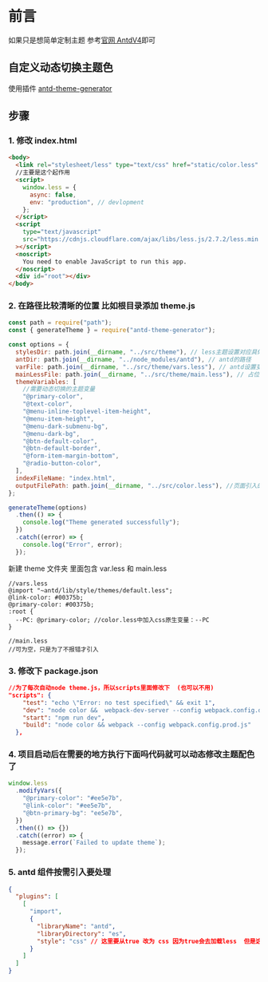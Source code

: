 # 前言

如果只是想简单定制主题 参考[官网 AntdV4](https://ant.design/docs/react/customize-theme-cn)即可

## 自定义动态切换主题色

使用插件 [antd-theme-generator](https://github.com/mzohaibqc/antd-theme-generator#readme)

## 步骤

### 1. 修改 index.html

```html
<body>
  <link rel="stylesheet/less" type="text/css" href="static/color.less" />
  //主要是这个起作用
  <script>
    window.less = {
      async: false,
      env: "production", // devlopment
    };
  </script>
  <script
    type="text/javascript"
    src="https://cdnjs.cloudflare.com/ajax/libs/less.js/2.7.2/less.min.js"
  ></script>
  <noscript>
    You need to enable JavaScript to run this app.
  </noscript>
  <div id="root"></div>
</body>
```

### 2. 在路径比较清晰的位置 比如根目录添加 theme.js

```js
const path = require("path");
const { generateTheme } = require("antd-theme-generator");

const options = {
  stylesDir: path.join(__dirname, "../src/theme"), // less主题设置对应具体文件夹路径
  antDir: path.join(__dirname, "../node_modules/antd"), // antd的路径
  varFile: path.join(__dirname, "../src/theme/vars.less"), // antd设置变量的位置
  mainLessFile: path.join(__dirname, "../src/theme/main.less"), // 占位 避免报错 (发现没有这个配置 可能是多余的)
  themeVariables: [
    //需要动态切换的主题变量
    "@primary-color",
    "@text-color",
    "@menu-inline-toplevel-item-height",
    "@menu-item-height",
    "@menu-dark-submenu-bg",
    "@menu-dark-bg",
    "@btn-default-color",
    "@btn-default-border",
    "@form-item-margin-bottom",
    "@radio-button-color",
  ],
  indexFileName: "index.html",
  outputFilePath: path.join(__dirname, "../src/color.less"), //页面引入的主题变量文件保存路径
};

generateTheme(options)
  .then(() => {
    console.log("Theme generated successfully");
  })
  .catch((error) => {
    console.log("Error", error);
  });
```

新建 theme 文件夹 里面包含 var.less 和 main.less

```less
//vars.less
@import "~antd/lib/style/themes/default.less";
@link-color: #00375b;
@primary-color: #00375b;
:root {
  --PC: @primary-color; //color.less中加入css原生变量：--PC
}

//main.less
//可为空，只是为了不报错才引入
```

### 3. 修改下 package.json

```json
//为了每次自动node theme.js，所以scripts里面修改下  (也可以不用)
"scripts": {
    "test": "echo \"Error: no test specified\" && exit 1",
    "dev": "node color &&  webpack-dev-server --config webpack.config.dev.js",
    "start": "npm run dev",
    "build": "node color && webpack --config webpack.config.prod.js"
  },
```

### 4. 项目启动后在需要的地方执行下面吗代码就可以动态修改主题配色了

```js
window.less
  .modifyVars({
    "@primary-color": "#ee5e7b",
    "@link-color": "#ee5e7b",
    "@btn-primary-bg": "ee5e7b",
  })
  .then(() => {})
  .catch((error) => {
    message.error(`Failed to update theme`);
  });
```

### 5. antd 组件按需引入要处理

```json
{
  "plugins": [
    [
      "import",
      {
        "libraryName": "antd",
        "libraryDirectory": "es",
        "style": "css" // 这里要从true 改为 css 因为true会去加载less  但是这里其实已经全局引入动态样式了, 而且还是css的 所以这里引入正常的css样式就行了 不需要加载less 重点!!!!!!
      }
    ]
  ]
}
```
